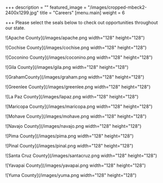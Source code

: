 +++
description = ""
featured_image = "/images/cropped-mbeck2-2400x1299.jpg"
title = "Careers"
[menu.main]
weight = 6

+++
Please select the seals below to check out opportunities throughout our state.

![Apache County](/images/apache.png width="128" height="128")

![Cochise County](/images/cochise.png width="128" height="128")

![Coconino County](/images/coconino.png width="128" height="128")

![Gila County](/images/gila.png width="128" height="128")

![GrahamCounty](/images/graham.png width="128" height="128")

![Greenlee County](/images/greenlee.png width="128" height="128")

![La Paz County](/images/lapaz.png width="128" height="128")

![Maricopa County](/images/maricopa.png width="128" height="128")

![Mohave County](/images/mohave.png width="128" height="128")

![Navajo County](/images/navajo.png width="128" height="128")

![Pima County](/images/pima.png width="128" height="128")

![Pinal County](/images/pinal.png width="128" height="128")

![Santa Cruz County](/images/santacruz.png width="128" height="128")

![Yavapai County](/images/yavapai.png width="128" height="128")

![Yuma County](/images/yuma.png width="128" height="128")